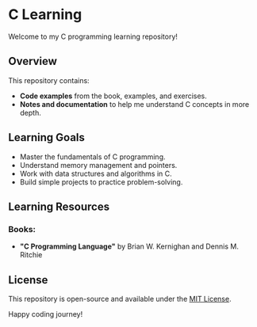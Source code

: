 # C Learning

Welcome to my C programming learning repository!

## Overview

This repository contains:

- **Code examples** from the book, examples, and exercises.
- **Notes and documentation** to help me understand C concepts in more depth.

## Learning Goals

- Master the fundamentals of C programming.
- Understand memory management and pointers.
- Work with data structures and algorithms in C.
- Build simple projects to practice problem-solving.

## Learning Resources

### Books:
- **"C Programming Language"** by Brian W. Kernighan and Dennis M. Ritchie


## License

This repository is open-source and available under the [MIT License](LICENSE).

Happy coding journey!



